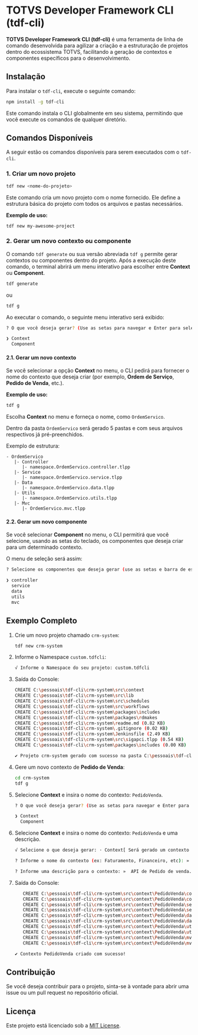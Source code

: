 
# TOTVS Developer Framework CLI (tdf-cli)

**TOTVS Developer Framework CLI (tdf-cli)** é uma ferramenta de linha de comando desenvolvida para agilizar a criação e a estruturação de projetos dentro do ecossistema TOTVS, facilitando a geração de contextos e componentes específicos para o desenvolvimento.

## Instalação

Para instalar o `tdf-cli`, execute o seguinte comando:

```bash
npm install -g tdf-cli
```

Este comando instala o CLI globalmente em seu sistema, permitindo que você execute os comandos de qualquer diretório.

## Comandos Disponíveis

A seguir estão os comandos disponíveis para serem executados com o `tdf-cli`.

### 1. Criar um novo projeto

```bash
tdf new <nome-do-projeto>
```

Este comando cria um novo projeto com o nome fornecido. Ele define a estrutura básica do projeto com todos os arquivos e pastas necessários.

**Exemplo de uso:**
```bash
tdf new my-awesome-project
```

### 2. Gerar um novo contexto ou componente

O comando `tdf generate` ou sua versão abreviada `tdf g` permite gerar contextos ou componentes dentro do projeto. Após a execução deste comando, o terminal abrirá um menu interativo para escolher entre **Context** ou **Component**.

```bash
tdf generate
```
ou
```bash
tdf g
```

Ao executar o comando, o seguinte menu interativo será exibido:

```bash
? O que você deseja gerar? (Use as setas para navegar e Enter para selecionar)

❯ Context
  Component
```

#### 2.1. Gerar um novo contexto

Se você selecionar a opção **Context** no menu, o CLI pedirá para fornecer o nome do contexto que deseja criar (por exemplo, **Ordem de Serviço**, **Pedido de Venda**, etc.).

**Exemplo de uso:**
```bash
tdf g
```
Escolha **Context** no menu e forneça o nome, como `OrdemServico`.

Dentro da pasta `OrdemServico` será gerado 5 pastas e com seus arquivos respectivos já pré-preenchidos.

Exemplo de estrutura:

```
- OrdemServico
   |- Controller
      |- namespace.OrdemServico.controller.tlpp
   |- Service
      |- namespace.OrdemServico.service.tlpp
   |- Data
      |- namespace.OrdemServico.data.tlpp
   |- Utils
      |- namespace.OrdemServico.utils.tlpp
   |- Mvc
      |- OrdemServico.mvc.tlpp
```

#### 2.2. Gerar um novo componente

Se você selecionar **Component** no menu, o CLI permitirá que você selecione, usando as setas do teclado, os componentes que deseja criar para um determinado contexto.

O menu de seleção será assim:

```bash
? Selecione os componentes que deseja gerar (use as setas e barra de espaço para marcar):

❯ controller
  service
  data
  utils
  mvc
```

## Exemplo Completo

1. Crie um novo projeto chamado `crm-system`:

   ```bash
   tdf new crm-system
   ```

2. Informe o Namespace `custom.tdfcli`:

   ```bash
   √ Informe o Namespace do seu projeto: custom.tdfcli
   ```

3. Saída do Console:

   ```bash
   CREATE C:\pessoais\tdf-cli\crm-system\src\context
   CREATE C:\pessoais\tdf-cli\crm-system\src\lib
   CREATE C:\pessoais\tdf-cli\crm-system\src\schedules
   CREATE C:\pessoais\tdf-cli\crm-system\src\workflows
   CREATE C:\pessoais\tdf-cli\crm-system\packages\includes
   CREATE C:\pessoais\tdf-cli\crm-system\packages\rdmakes
   CREATE C:\pessoais\tdf-cli\crm-system\readme.md (0.82 KB)
   CREATE C:\pessoais\tdf-cli\crm-system\.gitignore (0.02 KB)
   CREATE C:\pessoais\tdf-cli\crm-system\Jenkinsfile (2.49 KB)
   CREATE C:\pessoais\tdf-cli\crm-system\src\sigapci.tlpp (0.54 KB)
   CREATE C:\pessoais\tdf-cli\crm-system\packages\includes (0.00 KB)

   ✔ Projeto crm-system gerado com sucesso na pasta C:\pessoais\tdf-cli\crm-system
   ```

4. Gere um novo contexto de **Pedido de Venda**:

   ```bash
   cd crm-system
   tdf g
   ```
   
5. Selecione **Context** e insira o nome do contexto: `PedidoVenda`.
   ```bash
   ? O que você deseja gerar? (Use as setas para navegar e Enter para selecionar)

   ❯ Context
     Component
   ```

6. Selecione **Context** e insira o nome do contexto: `PedidoVenda` e uma descrição.
   ```bash
   √ Selecione o que deseja gerar: · Context[ Será gerado um contexto dentro do seu projeto na pasta context.]

   ? Informe o nome do contexto (ex: Faturamento, Financeiro, etc): » PedidoVenda

   ? Informe uma descrição para o contexto: »  API de Pedido de venda.
   ```

7. Saída do Console:

   ```bash
      CREATE C:\pessoais\tdf-cli\crm-system\src\context\PedidoVenda\controller
      CREATE C:\pessoais\tdf-cli\crm-system\src\context\PedidoVenda\controller\custom.tdfcli.PedidoVenda.controller.tlpp (1.47 KB)
      CREATE C:\pessoais\tdf-cli\crm-system\src\context\PedidoVenda\service
      CREATE C:\pessoais\tdf-cli\crm-system\src\context\PedidoVenda\service\custom.tdfcli.PedidoVenda.service.tlpp (1.82 KB)
      CREATE C:\pessoais\tdf-cli\crm-system\src\context\PedidoVenda\data
      CREATE C:\pessoais\tdf-cli\crm-system\src\context\PedidoVenda\data\custom.tdfcli.PedidoVenda.data.tlpp (2.75 KB)
      CREATE C:\pessoais\tdf-cli\crm-system\src\context\PedidoVenda\utils
      CREATE C:\pessoais\tdf-cli\crm-system\src\context\PedidoVenda\utils\custom.tdfcli.PedidoVenda.utils.tlpp (0.23 KB)
      CREATE C:\pessoais\tdf-cli\crm-system\src\context\PedidoVenda\mvc
      CREATE C:\pessoais\tdf-cli\crm-system\src\context\PedidoVenda\mvc\PedidoVenda.mvc.tlpp (2.92 KB)

   ✔ Contexto PedidoVenda criado com sucesso!
   ```

## Contribuição

Se você deseja contribuir para o projeto, sinta-se à vontade para abrir uma issue ou um pull request no repositório oficial.

## Licença

Este projeto está licenciado sob a [MIT License](LICENSE).
